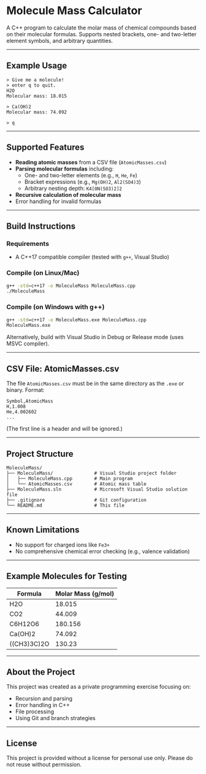 
# Molecule Mass Calculator

A C++ program to calculate the molar mass of chemical compounds based on their molecular formulas. Supports nested brackets, one- and two-letter element symbols, and arbitrary quantities.

---

## Example Usage

```text
> Give me a molecule!
> enter q to quit.
H2O
Molecular mass: 18.015

> Ca(OH)2
Molecular mass: 74.092

> q
```

---

## Supported Features

- **Reading atomic masses** from a CSV file (`AtomicMasses.csv`)
- **Parsing molecular formulas** including:
  - One- and two-letter elements (e.g., `H`, `He`, `Fe`)
  - Bracket expressions (e.g., `Mg(OH)2`, `Al2(SO4)3`)
  - Arbitrary nesting depth: `K4[ON(SO3)2]2`
- **Recursive calculation of molecular mass**
- Error handling for invalid formulas

---

## Build Instructions

### Requirements

- A C++17 compatible compiler (tested with `g++`, Visual Studio)

### Compile (on Linux/Mac)

```bash
g++ -std=c++17 -o MoleculeMass MoleculeMass.cpp
./MoleculeMass
```

### Compile (on Windows with g++)

```cmd
g++ -std=c++17 -o MoleculeMass.exe MoleculeMass.cpp
MoleculeMass.exe
```

Alternatively, build with Visual Studio in Debug or Release mode (uses MSVC compiler).

---

## CSV File: AtomicMasses.csv

The file `AtomicMasses.csv` must be in the same directory as the `.exe` or binary. Format:

```csv
Symbol,AtomicMass
H,1.008
He,4.002602
...
```

(The first line is a header and will be ignored.)

---

## Project Structure

```text
MoleculeMass/
├── MoleculeMass/               # Visual Studio project folder
│   ├── MoleculeMass.cpp        # Main program
│   └── AtomicMasses.csv        # Atomic mass table
├── MoleculeMass.sln            # Microsoft Visual Studio solution file
├── .gitignore                  # Git configuration
└── README.md                   # This file
```

---

## Known Limitations

- No support for charged ions like `Fe3+`
- No comprehensive chemical error checking (e.g., valence validation)

---

## Example Molecules for Testing

| Formula       | Molar Mass (g/mol) |
| ------------- | ------------------ |
| H2O           | 18.015             |
| CO2           | 44.009             |
| C6H12O6       | 180.156            |
| Ca(OH)2       | 74.092             |
| ((CH3)3C)2O   | 130.23             |

---

## About the Project

This project was created as a private programming exercise focusing on:

- Recursion and parsing
- Error handling in C++
- File processing
- Using Git and branch strategies

---

## License

This project is provided without a license for personal use only. Please do not reuse without permission.
